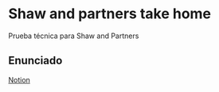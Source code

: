 # Shaw and partners take home

Prueba técnica para Shaw and Partners

## Enunciado

[Notion](https://stirring-system-d4c.notion.site/Challenge-1f09fab538794c738e0532695efa126f)
